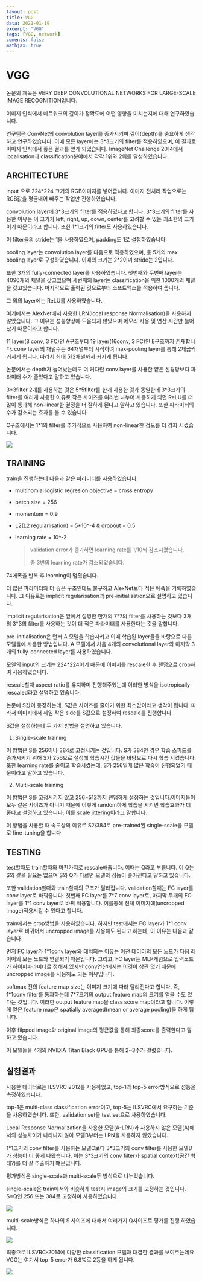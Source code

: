 ```yaml
---
layout: post
title: VGG
data: 2021-01-19
excerpt: "VGG"
tags: [VGG, network]
coments: false
mathjax: true
---
```


# VGG

논문의 제목은 VERY DEEP CONVOLUTIONAL NETWORKS FOR LARGE-SCALE IMAGE RECOGNITION입니다.

이미지 인식에서 네트워크의 깊이가 정확도에 어떤 영향을 미치는지에 대해 연구하였습니다.

연구팀은 ConvNet의 convolution layer를 증가시키며 깊이(depth)를 중요하게 생각하고 연구하였습니다. 이때 모든 layer에는 3\*3크기의 filter를 적용하였으며, 이 결과로 이미지 인식에서 좋은 결과를 얻게 되었습니다. ImageNet Challenge 2014에서 localisation과 classification분야에서 각각 1위와 2위를 달성하였습니다.

## ARCHITECTURE

input 으로 224\*224 크기의 RGB이미지를 넣어줍니다. 이미지 전처리 작업으로는 RGB값을 평균내어 빼주는 작업만 진행하였습니다.

convolution layer에 3\*3크기의 filter를 적용하였다고 합니다. 3\*3크기의 filter를 사용한 이유는 이 크기가 left, right, up, down, center를 고려할 수 있는 최소한의 크기이기 때문이라고 합니다. 또한 1\*1크기의 filter도 사용하였습니다.

이 filter들의 stride는 1을 사용하였으며, padding도 1로 설정하였습니다.

pooling layer는 convolution layer를 다음으로 적용하였으며, 총 5개의 max pooling layer로 구성하였습니다. 이때의 크기는 2\*2이며 stride는 2입니다.

또한 3개의 fully-connected layer를 사용하였습니다. 첫번째와 두번째 layer는 4096개의 채널을 갖고있으며 세번째의 layer는 classification을 위한 1000개의 채널을 갖고있습니다. 마지막으로 출력된 것으로부터 소프트맥스를 적용하여 줍니다.

그 외의 layer에는 ReLU를 사용하였습니다. 

여기에서는 AlexNet에서 사용한 LRN(local response Normalisation)을 사용하지 않았습니다. 그 이유는 성능향상에 도움되지 않았으며 메모리 사용 및 연산 시간만 늘어났기 때문이라고 합니다.

11 layer(8 conv, 3 FC)인 A구조부터 19 layer(16conv, 3 FC)인 E구조까지 존재합니다. conv layer의 채널수는 64채널부터 시작하여 max-pooling layer를 통해 2제곱씩 커지게 됩니다. 따라서 최대 512채널까지 커지게 됩니다.

논문에서는 depth가 늘어났는데도 더 커다란 conv layer를 사용한 얕은 신경망보다 파라미터 수가 줄었다고 말하고 있습니다.

3\*3filter 2개를 사용하는 것은 5\*5filter를 한개 사용한 것과 동일한데 3\*3크기의 filter를 여러개 사용한 이유로 작은 사이즈를 여러번 나누어 사용하게 되면 ReLU를 더 많이 통과해 non-linear한 결정을 더 잘하게 된다고 말하고 있습니다. 또한 파라미터의 수가 감소되는 효과를 볼 수 있습니다.

C구조에서는 1\*1의 filter를 추가적으로 사용하여 non-linear한 정도를 더 강화 시켰습니다.

![](https://github.com/jh79783/jh79783.github.io/blob/main/assets/img/vgg/VGG_table.jpg?raw=true)

## TRAINING

train을 진행하는데 다음과 같은 파라미터를 사용하였습니다.

- multinomial logistic regresion objective = cross entropy

- batch size = 256

- momentum = 0.9

- L2(L2 regularlisation) = 5\*10^-4 & dropout = 0.5

- learning rate = 10^-2

  > validation error가 증가하면 learning rate를 1/10씩 감소시켰습니다.
  >
  > 총 3번의 learning rate가 감소되었습니다.

74에폭을 반복 후 learning이 멈췄습니다.

더 많은 파라미터와 더 깊은 구조인데도 불구하고 AlexNet보다 적은 에폭을 기록하였습니다. 그 이유로는 implicit regularisation과 pre-initialisation으로 설명하고 있습니다.

implicit regularisation은 앞에서 설명한 한개의 7\*7의 filter를 사용하는 것보다 3개의 3\*3의 filter를 사용하는 것이 더 적은 파라미터를 사용한다는 것을 말합니다.

pre-initialisation은 먼저 A 모델을 학습시키고 이때 학습된 layer들을 바탕으로 다른 모델들에 사용한 방법입니다. A 모델에서 처음 4개의 convolutional layer와 마지막 3개의 fully-connected layer를 사용하였습니다.

모델의 input의 크기는 224\*224이기 때문에 이미지를 rescale한 후 랜덤으로 crop하여 사용하였습니다.

rescale할때 aspect ratio를 유지하며 진행해주었는데 이러한 방식을 isotropically-rescaled라고 설명하고 있습니다.

논문에 S값이 등장하는데, S값은 사이즈를 줄이기 위한 최소값이라고 생각이 됩니다. 따라서 이미지에서 제일 작은 side를 S값으로 설정하여 rescale를 진행합니다.

S값을 설정하는데 두 가지 방법을 설명하고 있습니다.

1. Single-scale training

이 방법은 S를 256이나 384로 고정시키는 것입니다. S가 384인 경우 학습 스피드를 증가시키기 위해 S가 256으로 설정해 학습시킨 값들을 바탕으로 다시 학습 시켰습니다. 또한 learning rate를 줄이고 학습시켰는데, S가 256일때 많은 학습이 진행되었기 때문이라고 말하고 있습니다.

2. Multi-scale training

이 방법은 S를 고정시키지 않고 256~512까지 랜덤하게 설정하는 것입니다.이미지들이 모두 같은 사이즈가 아니기 때문에 이렇게 random하게 학습을 시키면 학습효과가 더 좋다고 설명하고 있습니다. 이를 scale jittering이라고 말합니다.

이 방법을 사용할 때 속도상의 이유로 S가384로 pre-trained된 single-scale을 모델로 fine-tuning을 합니다.

## TESTING

test할때도 train할때와 마찬가지로 rescale해줍니다. 이때는 Q라고 부릅니다. 이 Q는 S와 같을 필요는 없으며 S와 Q가 다르면 모델의 성능이 좋아진다고 말하고 있습니다.

또한 validation할때와 train할때의 구조가 달라집니다. validation할때는 FC layer를 conv layer로 바꿔줍니다. 첫번째 FC layer를 7\*7 conv layer로, 마지막 두개의 FC layer를 1\*1 conv layer로 바꿔 적용합니다. 이를통해 전체 이미지에(uncropped image)적용시킬 수 있다고 합니다. 

train에서는 crop방법을 사용하였습니다. 하지만 test에서는 FC layer가 1\*1 conv layer로 바뀌어서 uncropped image를 사용해도 된다고 하는데, 이 이유는 다음과 같습니다.

먼저 FC layer가 1\*1conv layer와 대치되는 이유는 이전 데이터의 모든 노드가 다음 레이어의 모든 노드와 연결되기 때문입니다. 그리고, FC layer는 MLP개념으로 입력노드가 하이퍼파라미터로 정해져 있지만 conv연산에서는 이것이 상관 없기 때문에 uncropped image를 사용해도 되는 이유입니다.

softmax 전의 feature map size는 이미지 크기에 따라 달리진다고 합니다. 즉, 1\*1conv filter를 통과하는데 7\*7크기의 output feature map의 크기를 얻을 수도 있다는 것입니다. 이러한 output feature map을 class score map이라고 합니다. 이렇게 얻은 feature map은 spatially averaged(mean or average pooling)을 하게 됩니다.

이후 filpped image와 original image의 평균값을 통해 최종score를 출력한다고 말하고 있습니다.

이 모델들을 4개의 NVIDIA Titan Black GPU를 통해 2~3주가 걸렸습니다.

## 실험결과

사용한 데이터로는 ILSVRC 2012를 사용하였고, top-1과 top-5 error방식으로 성능을 측정하였습니다.

top-1은 multi-class classification error이고, top-5는 ILSVRC에서 요구하는 기준을 사용하였습니다. 또한, validation set을 test set으로 사용하였습니다.

Local Response Normalization을 사용한 모델(A-LRN)과 사용하지 않은 모델(A)에서의 성능차이가 나타나지 않아 모델B부터는 LRN을 사용하지 않았습니다.

1\*1크기의 conv filter를 사용하는 모델C보다 3\*3크기의 conv filter를 사용한 모델D가 성능이 더 좋게 나왔습니다. 이는 3\*3크기의 conv filter가 spatial context(공간 형태?)를 더 잘 추출하기 떄문입니다.

평가방식은 single-scale과 multi-scale두 방식으로 나누었습니다.

single-scale은 train에서와 비슷하게 test시 image의 크기를 고정하는 것입니다. S=Q인 256 또는 384로 고정하여 사용하였습니다.

![](https://github.com/jh79783/jh79783.github.io/blob/main/assets/img/vgg/VGG_table2.jpg?raw=true)

multi-scale방식은 하나의 S 사이즈에 대해서 여러가지 Q사이즈로 평가를 진행 하였습니다.

![](https://github.com/jh79783/jh79783.github.io/blob/main/assets/img/vgg/VGG_table3.jpg?raw=true)

최종으로 ILSVRC-2014에 다양한 classification 모델과 대결한 결과를 보여주는데요 VGG는 여기서 top-5 error가 6.8%로 2등을 하게 됩니다.

![](https://github.com/jh79783/jh79783.github.io/blob/main/assets/img/vgg/VGG_table4.jpg?raw=true)